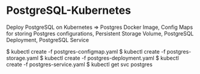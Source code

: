 # PostgreSQL-Kubernetes
Deploy PostgreSQL on Kubernetes => Postgres Docker Image, Config Maps for storing Postgres configurations, Persistent Storage Volume, PostgreSQL Deployment, PostgreSQL Service


$ kubectl create -f postgres-configmap.yaml 
$ kubectl create -f postgres-storage.yaml 
$ kubectl create -f postgres-deployment.yaml 
$ kubectl create -f postgres-service.yaml 
$ kubectl get svc postgres
